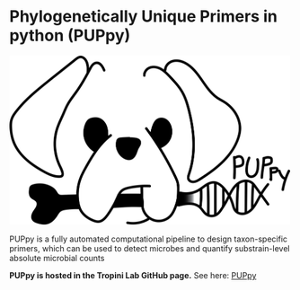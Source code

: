 # Phylogenetically Unique Primers in python (PUPpy)
<img src="./images/PUPpy_logo_DigitalSchematic.png" width="500">


PUPpy is a fully automated computational pipeline to design taxon-specific primers, which can be used to detect microbes and quantify substrain-level absolute microbial counts

**PUPpy is hosted in the Tropini Lab GitHub page.** See here: [PUPpy](https://github.com/Tropini-lab/PUPpy)
